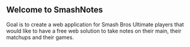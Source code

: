 ## Welcome to SmashNotes

 Goal is to create a web application for Smash Bros Ultimate players that would like to have a free web solution to take notes on their main, their matchups and their games.